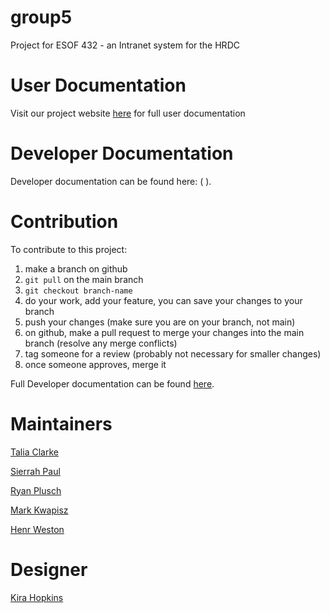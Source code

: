 # group5
Project for ESOF 432 - an Intranet system for the HRDC

# User Documentation
Visit our project website [here](https://github.com/423S25/project5) for full user documentation

# Developer Documentation

Developer documentation can be found here: ( ).

# Contribution

To contribute to this project:

1. make a branch on github
2. `git pull` on the main branch
3. `git checkout branch-name`
4. do your work, add your feature, you can save your changes to your branch
5. push your changes (make sure you are on your branch, not main)
6. on github, make a pull request to merge your changes into the main branch (resolve any merge conflicts)
7. tag someone for a review (probably not necessary for smaller changes)
8. once someone approves, merge it

Full Developer documentation can be found [here](https://github.com/423S25/project5/blob/main/docs/index.html).

# Maintainers

[Talia Clarke](https://github.com/taliaiclarke)

[Sierrah Paul](https://github.com/SierrahPaul)

[Ryan Plusch](https://github.com/Pluschious)

[Mark Kwapisz](https://github.com/Markwapisz)

[Henr Weston](https://github.com/henrywatson11)

# Designer

[Kira Hopkins](https://github.com/KiraHopkins)
